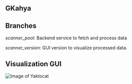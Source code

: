 ## GKahya

## Branches
*scanner_pool*: Backend service to fetch and process data

*scanner_version*: GUI version to visualize processed data.

## Visualization GUI

![Image of Yaktocat](https://octodex.github.com/images/yaktocat.png)


